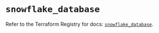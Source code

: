 # `snowflake_database`

Refer to the Terraform Registry for docs: [`snowflake_database`](https://registry.terraform.io/providers/snowflakedb/snowflake/2.8.0/docs/resources/database).
